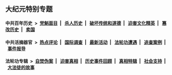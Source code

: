 ## 大纪元特别专题

#### 中共百年历史 &nbsp;>&nbsp; [党魁面目](indexes/nf1176107/README.md?10280430) &nbsp;| &nbsp; [杀人历史](indexes/nf1176106/README.md?10280430) &nbsp;| &nbsp; [破坏传统和道德](indexes/nf1176106/README.md?10280430) &nbsp;| &nbsp; [迫害文化精英](indexes/nf1176111/README.md?10280430) &nbsp;| &nbsp; [篡改历史](indexes/nf1176115/README.md?10280430) &nbsp;| &nbsp; [卖国](indexes/nf1176117/README.md?10280430) 

#### 中共活摘器官 &nbsp;>&nbsp; [热点评论](indexes/nf5879/README.md?10280430) &nbsp;| &nbsp; [国际调查](indexes/nf5947/README.md?10280430) &nbsp;| &nbsp; [最新活动](indexes/nf5883/README.md?10280430) &nbsp;| &nbsp; [法轮功遭遇](indexes/nf5881/README.md?10280430) &nbsp;| &nbsp; [追查案例](indexes/nf5880/README.md?10280430) &nbsp;| &nbsp; [事件报导](indexes/nf5877/README.md?10280430) 

#### 法轮功专辑 &nbsp;>&nbsp; [自焚伪案](indexes/nf5562/README.md?10280430) &nbsp;| &nbsp; [迫害真相](indexes/nf4379/README.md?10280430) &nbsp;| &nbsp; [历史事件回顾](indexes/nf5793/README.md?10280430) &nbsp;| &nbsp; [真相特辑](indexes/nf4389/README.md?10280430) &nbsp;| &nbsp; [社会支持](indexes/nf4386/README.md?10280430) &nbsp;| &nbsp; [大法徒的故事](indexes/nf1147481/README.md?10280430) 
